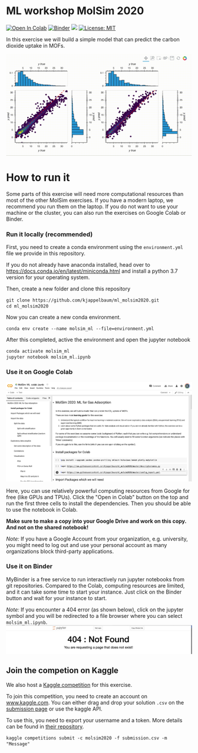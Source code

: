 # ML workshop MolSim 2020

[![Open In Colab](https://colab.research.google.com/assets/colab-badge.svg)](https://colab.research.google.com/drive/1jaRBPC3u-ianxiUGLsfZqMgYirEKfn_j)
[![Binder](https://mybinder.org/badge_logo.svg)](https://mybinder.org/v2/gh/kjappelbaum/ml_molsim2020.git/master?filepath=molsim_ml)
[![](https://img.shields.io/badge/python-3.7+-blue.svg)](https://www.python.org/download/releases/3.7.0/)
[![License: MIT](https://img.shields.io/badge/License-MIT-yellow.svg)](https://opensource.org/licenses/MIT)

In this exercise we will build a simple model that can predict the carbon dioxide uptake in MOFs.

![Parity plot result](_static/result.gif)

# How to run it

Some parts of this exercise will need more computational resources than most of
the other MolSim exercises. If you have a modern laptop, we recommend you run them
on the laptop.
If you do not want to use your machine or the cluster, you
can also run the exercises on Google Colab or Binder.

### Run it locally (recommended)

First, you need to create a conda environment using the `environment.yml`
file we provide in this repository.

If you do not already have anaconda installed, head over to
https://docs.conda.io/en/latest/miniconda.html and install a python 3.7 version
for your operating system.

Then, create a new folder and clone this repository

```(bash)
git clone https://github.com/kjappelbaum/ml_molsim2020.git
cd ml_molsim2020
```

Now you can create a new conda environment.

```(bash)
conda env create --name molsim_ml --file=environment.yml
```

After this completed, active the environment and open the jupyter notebook

```(bash)
conda activate molsim_ml
jupyter notebook molsim_ml.ipynb
```

### Use it on Google Colab

![Screenshot of the Colab environment](_static/colab.png)

Here, you can use relatively powerful computing resources from Google for free
(like GPUs and TPUs).
Click the "Open in Colab" button on the top and run the first three cells to
install the dependencies.
Then you should be able to use the notebook in Colab.

**Make sure to make a copy into your Google Drive and work on this copy. And
not on the shared notebook!**

_Note:_ If you have a Google Account from your organization, e.g. university, you might
need to log out and use your personal account as many organizations block
third-party applications.

### Use it on Binder

MyBinder is a free service to run interactively run jupyter notebooks from git repositories.
Compared to the Colab, computing resources are limited, and it can take some time
to start your instance.
Just click on the Binder button and wait for your instance to start.

_Note:_ If you encounter a 404 error (as shown below), click on the jupyter symbol and you will be redirected
to a file browser where you can select `molsim_ml.ipynb`.
![Screenshot of the 404 error](_static/404error.png)

## Join the competion on Kaggle 

We also host a [Kaggle competition](http://www.kaggle.com/c/molsim2020) for this exercise.

To join this competition, you need to create an account on www.kaggle.com. 
You can either drag and drop your solution `.csv` on the [submission
page](http://www.kaggle.com/c/molsim2020) or use the kaggle API. 

To use this, you need to export your username and a token. More details can be
found in [their repository](https://github.com/Kaggle/kaggle-api). 

```(bash) 
kaggle competitions submit -c molsim2020 -f submission.csv -m "Message"
```
